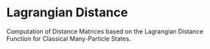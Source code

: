 # Lagrangian Distance
Computation of Distance Matrices based on the Lagrangian Distance Function for Classical Many-Particle States.
